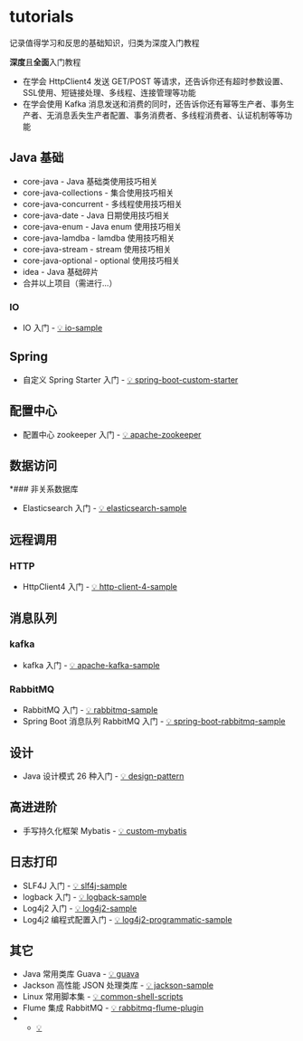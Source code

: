 # tutorials
记录值得学习和反思的基础知识，归类为深度入门教程

**深度**且**全面**入门教程
- 在学会 HttpClient4 发送 GET/POST 等请求，还告诉你还有超时参数设置、SSL使用、短链接处理、多线程、连接管理等功能
- 在学会使用 Kafka 消息发送和消费的同时，还告诉你还有幂等生产者、事务生产者、无消息丢失生产者配置、事务消费者、多线程消费者、认证机制等等功能

## Java 基础
- core-java - Java 基础类使用技巧相关
- core-java-collections - 集合使用技巧相关
- core-java-concurrent - 多线程使用技巧相关
- core-java-date - Java 日期使用技巧相关
- core-java-enum - Java enum 使用技巧相关
- core-java-lamdba - lamdba 使用技巧相关
- core-java-stream - stream 使用技巧相关
- core-java-optional - optional 使用技巧相关
- idea - Java 基础碎片
- 合并以上项目（需进行...）

### IO
- IO 入门 - [💡 io-sample](/io-sample) 

## Spring
- 自定义 Spring Starter 入门 - [💡 spring-boot-custom-starter](/spring-modules/spring-boot-custom-starter) 

## 配置中心
- 配置中心 zookeeper 入门 - [💡 apache-zookeeper](/apache_modules/apache-zookeeper) 

## 数据访问
*### 非关系数据库
- Elasticsearch 入门 - [💡 elasticsearch-sample](/elasticsearch-sample) 

## 远程调用
### HTTP
- HttpClient4 入门 - [💡 http-client-4-sample](/http-client-4-sample) 

## 消息队列
### kafka
- kafka 入门 - [💡 apache-kafka-sample](/message-queue-modules/apache-kafka-sample) 

### RabbitMQ
- RabbitMQ 入门 - [💡 rabbitmq-sample](/message-queue-modules/rabbitmq-sample)
- Spring Boot 消息队列 RabbitMQ 入门 - [💡 spring-boot-rabbitmq-sample](/message-queue-modules/spring-boot-rabbitmq-sample)

## 设计
- Java 设计模式 26 种入门 - [💡 design-pattern](/design-pattern) 

## 高进进阶
- 手写持久化框架 Mybatis - [💡 custom-mybatis](/advanced-learning/custom-mybatis) 

## 日志打印
- SLF4J 入门 - [💡 slf4j-sample](/logging_modules/slf4j-sample) 
- logback 入门 - [💡 logback-sample](/logging_modules/logback-sample) 
- Log4j2 入门 - [💡 log4j2-sample](/logging_modules/log4j2-sample) 
- Log4j2 编程式配置入门 - [💡 log4j2-programmatic-sample](/logging_modules/log4j2-programmatic-sample) 

## 其它
- Java 常用类库 Guava - [💡 guava](/guava) 
- Jackson 高性能 JSON 处理类库 - [💡 jackson-sample](/jackson-sample) 
- Linux 常用脚本集 - [💡 common-shell-scripts](/common-shell-scripts) 
- Flume 集成 RabbitMQ - [💡 rabbitmq-flume-plugin](/message-queue-modules/rabbitmq-flume-plugin)
-  - [💡 ](/)